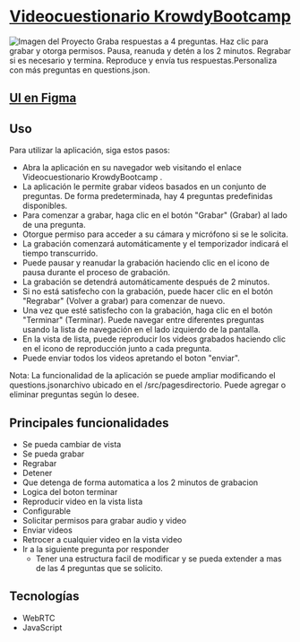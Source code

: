 # [Videocuestionario KrowdyBootcamp](https://videocuestionario-krowdy-bootcamp.vercel.app/)

![Imagen del Proyecto](https://www.krowdy.com/images/seo/home.png)
Graba respuestas a 4 preguntas. Haz clic para grabar y otorga permisos. Pausa, reanuda y detén a los 2 minutos. Regrabar si es necesario y termina. Reproduce y envía tus respuestas.Personaliza con más preguntas en questions.json.

## [UI en Figma](https://www.figma.com/file/qqx6eaZ9vZNi6YMsSzyrKI/VOD?type=design&t=N8pgZwpoSTB7MWwE-6)

## Uso
Para utilizar la aplicación, siga estos pasos:

- Abra la aplicación en su navegador web visitando el enlace Videocuestionario KrowdyBootcamp .
- La aplicación le permite grabar videos basados ​​en un conjunto de preguntas. De forma predeterminada, hay 4 preguntas predefinidas disponibles.
- Para comenzar a grabar, haga clic en el botón "Grabar" (Grabar) al lado de una pregunta.
- Otorgue permiso para acceder a su cámara y micrófono si se le solicita.
- La grabación comenzará automáticamente y el temporizador indicará el tiempo transcurrido.
- Puede pausar y reanudar la grabación haciendo clic en el icono de pausa durante el proceso de grabación.
- La grabación se detendrá automáticamente después de 2 minutos.
- Si no está satisfecho con la grabación, puede hacer clic en el botón "Regrabar" (Volver a grabar) para comenzar de nuevo.
- Una vez que esté satisfecho con la grabación, haga clic en el botón "Terminar" (Terminar).
Puede navegar entre diferentes preguntas usando la lista de navegación en el lado izquierdo de la pantalla.
- En la vista de lista, puede reproducir los videos grabados haciendo clic en el icono de reproducción junto a cada pregunta.
- Puede enviar todos los videos apretando el boton "enviar".

Nota: La funcionalidad de la aplicación se puede ampliar modificando el questions.jsonarchivo ubicado en el /src/pagesdirectorio. Puede agregar o eliminar preguntas según lo desee.

## Principales funcionalidades
- Se pueda cambiar de vista
- Se pueda grabar
- Regrabar
- Detener
- Que detenga de forma automatica a los 2 minutos de grabacion
- Logica del boton terminar
- Reproducir video en la vista lista
- Configurable
- Solicitar permisos para grabar audio y video
- Enviar videos
- Retrocer a cualquier video en la vista video
- Ir a la siguiente pregunta por responder
  - Tener una estructura facil de modificar y se pueda extender a mas de las 4 preguntas que se solicito.

## Tecnologías
- WebRTC
- JavaScript

